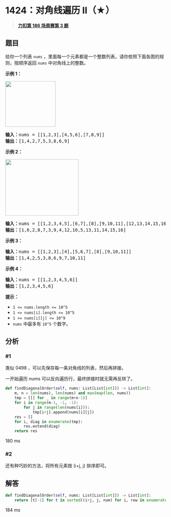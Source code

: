 # 1424：对角线遍历 II（★）


> <u>**[力扣第 186 场周赛第 3 题](https://leetcode.cn/problems/diagonal-traverse-ii/)**</u>

## 题目

<p>给你一个列表 <code>nums</code> ，里面每一个元素都是一个整数列表。请你依照下面各图的规则，按顺序返回 <code>nums</code> 中对角线上的整数。</p>



<p><strong>示例 1：</strong></p>

<p><strong><img alt="" src="https://assets.leetcode-cn.com/aliyun-lc-upload/uploads/2020/04/23/sample_1_1784.png" style="height: 143px; width: 158px;"></strong></p>

<pre><strong>输入：</strong>nums = [[1,2,3],[4,5,6],[7,8,9]]
<strong>输出：</strong>[1,4,2,7,5,3,8,6,9]
</pre>

<p><strong>示例 2：</strong></p>

<p><strong><img alt="" src="https://assets.leetcode-cn.com/aliyun-lc-upload/uploads/2020/04/23/sample_2_1784.png" style="height: 177px; width: 230px;"></strong></p>

<pre><strong>输入：</strong>nums = [[1,2,3,4,5],[6,7],[8],[9,10,11],[12,13,14,15,16]]
<strong>输出：</strong>[1,6,2,8,7,3,9,4,12,10,5,13,11,14,15,16]
</pre>

<p><strong>示例 3：</strong></p>

<pre><strong>输入：</strong>nums = [[1,2,3],[4],[5,6,7],[8],[9,10,11]]
<strong>输出：</strong>[1,4,2,5,3,8,6,9,7,10,11]
</pre>

<p><strong>示例 4：</strong></p>

<pre><strong>输入：</strong>nums = [[1,2,3,4,5,6]]
<strong>输出：</strong>[1,2,3,4,5,6]
</pre>



<p><strong>提示：</strong></p>

<ul>
<li><code>1 &lt;= nums.length &lt;= 10^5</code></li>
<li><code>1 &lt;= nums[i].length &lt;= 10^5</code></li>
<li><code>1 &lt;= nums[i][j] &lt;= 10^9</code></li>
<li><code>nums</code> 中最多有 <code>10^5</code> 个数字。</li>
</ul>


## 分析

### #1

类似 0498 ，可以先保存每一条对角线的列表，然后再拼接。

一开始遍历 nums 可以反向遍历行，最终拼接时就无需再反转了。

```python
def findDiagonalOrder(self, nums: List[List[int]]) -> List[int]:
	m, n = len(nums), len(nums) and max(map(len, nums))
	tmp = [[] for _ in range(m+n-1)]
	for i in range(m-1, -1, -1):
		for j in range(len(nums[i])):
			tmp[i+j].append(nums[i][j])
	res = []
	for i, diag in enumerate(tmp):
		res.extend(diag)
	return res
```

180 ms

### #2

还有种巧妙的方法，将所有元素按 (i+j, j) 排序即可。


## 解答

```python
def findDiagonalOrder(self, nums: List[List[int]]) -> List[int]:
	return [t[-1] for t in sorted((i+j, j, num) for i, row in enumerate(nums) for j, num in enumerate(row))]
```

184 ms


